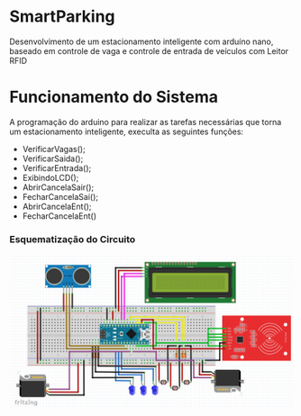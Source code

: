 # SmartParking

Desenvolvimento de um estacionamento inteligente com arduíno nano, baseado em controle de vaga e controle de entrada de veículos com Leitor RFID

# Funcionamento do Sistema 
  
  A programação do arduino para realizar as tarefas necessárias que torna um estacionamento inteligente, execulta as seguintes funções:
   + VerificarVagas();
   + VerificarSaida();
   + VerificarEntrada();
   + ExibindoLCD();
   + AbrirCancelaSair();
   + FecharCancelaSai();
   + AbrirCancelaEnt();
   + FecharCancelaEnt()

  ### Esquematização do Circuito 

   <img src="imagens/Esquema.png">
   

  
  
  
